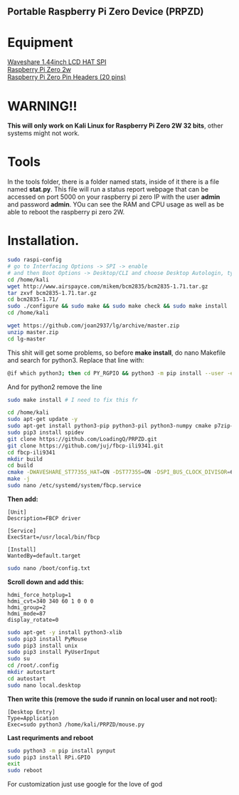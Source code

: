 ## Portable Raspberry Pi Zero Device (PRPZD)
# Equipment
[Waveshare 1.44inch LCD HAT SPI](https://amzn.eu/d/cSOeuAg)<br />
[Raspberry Pi Zero 2w](https://amzn.eu/d/5fjt3Nu) <br />
[Raspberry Pi Zero Pin Headers (20 pins)](https://amzn.eu/d/ev8hWmw)  <br />
# WARNING!!
**This will only work on Kali Linux for Raspberry Pi Zero 2W 32 bits**, other systems might not work.
# Tools
In the tools folder, there is a folder named stats, inside of it there is a file named **stat.py**. This file will run a status report webpage that can be accessed on port 5000 on your raspberry pi zero IP with the user **admin** and password **admin**. YOu can see the RAM and CPU usage as well as be able to reboot the raspberry pi zero 2W.
# Installation.
```bash
sudo raspi-config
# go to Interfacing Options -> SPI -> enable
# and then Boot Options -> Desktop/CLI and choose Desktop Autologin, type root and enter.
cd /home/kali 
wget http://www.airspayce.com/mikem/bcm2835/bcm2835-1.71.tar.gz
tar zxvf bcm2835-1.71.tar.gz 
cd bcm2835-1.71/
sudo ./configure && sudo make && sudo make check && sudo make install
cd /home/kali
```
```bash
wget https://github.com/joan2937/lg/archive/master.zip
unzip master.zip
cd lg-master
```
This shit will get some problems, so before **make install**, do nano Makefile and search for python3. Replace that line with: 
```bash
@if which python3; then cd PY_RGPIO && python3 -m pip install --user -e . $(PYINSTALLARGS) || echo "*** install of Python3 rgpio.py failed ***"; fi
```
And for python2 remove the line
```bash
sudo make install # I need to fix this fr
```
```bash
cd /home/kali
sudo apt-get update -y
sudo apt-get install python3-pip python3-pil python3-numpy cmake p7zip-full -y
sudo pip3 install spidev
git clone https://github.com/LoadingQ/PRPZD.git
git clone https://github.com/juj/fbcp-ili9341.git
cd fbcp-ili9341
mkdir build
cd build
cmake -DWAVESHARE_ST7735S_HAT=ON -DST7735S=ON -DSPI_BUS_CLOCK_DIVISOR=6 ..
make -j
sudo nano /etc/systemd/system/fbcp.service
```
**Then add:**
```
[Unit]
Description=FBCP driver

[Service]
ExecStart=/usr/local/bin/fbcp

[Install]
WantedBy=default.target
```
```bash
sudo nano /boot/config.txt
```
**Scroll down and add this:**
```
hdmi_force_hotplug=1
hdmi_cvt=340 340 60 1 0 0 0
hdmi_group=2
hdmi_mode=87
display_rotate=0
```
```bash
sudo apt-get -y install python3-xlib
sudo pip3 install PyMouse
sudo pip3 install unix
sudo pip3 install PyUserInput
sudo su
cd /root/.config
mkdir autostart
cd autostart
sudo nano local.desktop
```
**Then write this (remove the sudo if runnin on local user and not root):**
```
[Desktop Entry]
Type=Application
Exec=sudo python3 /home/kali/PRPZD/mouse.py
```
**Last requriments and reboot**
```bash
sudo python3 -m pip install pynput
sudo pip3 install RPi.GPIO
exit
sudo reboot
```
For customization just use google for the love of god
